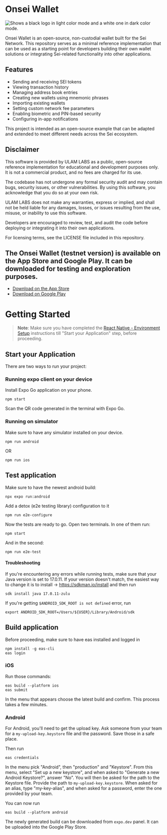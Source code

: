 # Onsei Wallet

<picture>
  <source media="(prefers-color-scheme: dark)" srcset="https://github.com/ulamlabs/onsei-wallet/blob/master/assets/ulam_labs.png">
  <source media="(prefers-color-scheme: light)" srcset="https://github.com/ulamlabs/onsei-wallet/blob/bc7674dfd78d2d70af0fcd69d3f61843f2779682/assets/ulam_labs_black.png">
  <img alt="Shows a black logo in light color mode and a white one in dark color mode." src="">
</picture>

Onsei Wallet is an open-source, non-custodial wallet built for the Sei Network. This repository serves as a minimal reference implementation that can be used as a starting point for developers building their own wallet solutions or integrating Sei-related functionality into other applications.

## Features

- Sending and receiving SEI tokens
- Viewing transaction history
- Managing address book entries
- Creating new wallets using mnemonic phrases
- Importing existing wallets
- Setting custom network fee parameters
- Enabling biometric and PIN-based security
- Configuring in-app notifications

This project is intended as an open-source example that can be adapted and extended to meet different needs across the Sei ecosystem.

## Disclaimer

This software is provided by ULAM LABS as a public, open-source reference implementation for educational and development purposes only. It is not a commercial product, and no fees are charged for its use.

The codebase has not undergone any formal security audit and may contain bugs, security issues, or other vulnerabilities. By using this software, you acknowledge that you do so at your own risk.

ULAM LABS does not make any warranties, express or implied, and shall not be held liable for any damages, losses, or issues resulting from the use, misuse, or inability to use this software.

Developers are encouraged to review, test, and audit the code before deploying or integrating it into their own applications.

For licensing terms, see the LICENSE file included in this repository.

## The Onsei Wallet (testnet version) is available on the App Store and Google Play. It can be downloaded for testing and exploration purposes.

- [Download on the App Store](https://apps.apple.com/pl/app/onsei-wallet/id6498712168?l=pl)
- [Download on Google Play](https://play.google.com/store/apps/details?id=com.ulamlabs.seiwallet)

# Getting Started

> **Note**: Make sure you have completed the [React Native - Environment Setup](https://reactnative.dev/docs/environment-setup) instructions till "Start your Application" step, before proceeding.

## Start your Application

There are two ways to run your project:

### Running expo client on your device

Install Expo Go application on your phone.

```
npm start
```

Scan the QR code generated in the terminal with Expo Go.

### Running on simulator

Make sure to have any simulator installed on your device.

```
npm run android
```

OR

```
npm run ios
```

## Test application

Make sure to have the newest android build:

```
npx expo run:android
```

Add a detox (e2e testing library) configuration to it

```
npm run e2e-configure
```

Now the tests are ready to go. Open two terminals. In one of them run:

```
npm start
```

And in the second:

```
npm run e2e-test
```

#### Troubleshooting

If you're encountering any errors while running tests, make sure that your Java version is set to 17.0.11.
If your version doesn't match, the easiest way to change it is to install -> https://sdkman.io/install
and then run

```
sdk install java 17.0.11-zulu
```

If you're getting `$ANDROID_SDK_ROOT is not defined` error, run

```
export ANDROID_SDK_ROOT=/Users/${USER}/Library/Android/sdk
```

## Build application

Before proceeding, make sure to have eas installed and logged in

```
npm install -g eas-cli
eas login
```

### iOS

Run those commands:

```
eas build --platform ios
eas submit
```

In the menu that appears choose the latest build and confirm. This process takes a few minutes.

### Android

For Android, you'll need to get the upload key. Ask someone from your team for a `my-upload-key.keystore` file and the password. Save those in a safe place.

Then run

```
eas credentials
```

In the menu pick "Android", then "production" and "Keystore".
From this menu, select "Set up a new keystore", and when asked to "Generate a new Android Keystore?", answer "No". You will then be asked for the path to the Keystore file. Provide the path to `my-upload-key.keystore`.
When asked for an alias, type "my-key-alias", and when asked for a password, enter the one provided by your team.

You can now run

```
eas build --platform android
```

The newly generated build can be downloaded from `expo.dev` panel. It can be uploaded into the Google Play Store.
